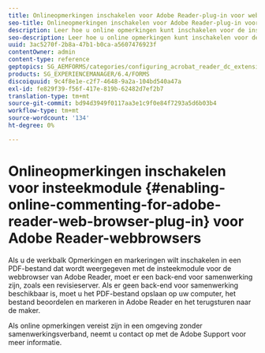 ```yaml
---
title: Onlineopmerkingen inschakelen voor Adobe Reader-plug-in voor webbrowsers
seo-title: Onlineopmerkingen inschakelen voor Adobe Reader-plug-in voor webbrowsers
description: Leer hoe u online opmerkingen kunt inschakelen voor de insteekmodule voor Adobe Reader-webbrowsers.
seo-description: Leer hoe u online opmerkingen kunt inschakelen voor de insteekmodule voor Adobe Reader-webbrowsers.
uuid: 3ac5270f-2b8a-47b1-b0ca-a5607476923f
contentOwner: admin
content-type: reference
geptopics: SG_AEMFORMS/categories/configuring_acrobat_reader_dc_extensions
products: SG_EXPERIENCEMANAGER/6.4/FORMS
discoiquuid: 9c4f8e1e-c2f7-4648-9a2a-104bd540a47a
exl-id: fe829f39-f56f-417e-819b-62482d7ef2b7
translation-type: tm+mt
source-git-commit: bd94d3949f0117aa3e1c9f0e84f7293a5d6b03b4
workflow-type: tm+mt
source-wordcount: '134'
ht-degree: 0%

---
```


# Onlineopmerkingen inschakelen voor insteekmodule {#enabling-online-commenting-for-adobe-reader-web-browser-plug-in} voor Adobe Reader-webbrowsers

Als u de werkbalk Opmerkingen en markeringen wilt inschakelen in een PDF-bestand dat wordt weergegeven met de insteekmodule voor de webbrowser van Adobe Reader, moet er een back-end voor samenwerking zijn, zoals een revisieserver. Als er geen back-end voor samenwerking beschikbaar is, moet u het PDF-bestand opslaan op uw computer, het bestand beoordelen en markeren in Adobe Reader en het terugsturen naar de maker.

Als online opmerkingen vereist zijn in een omgeving zonder samenwerkingsverband, neemt u contact op met de Adobe Support voor meer informatie.
